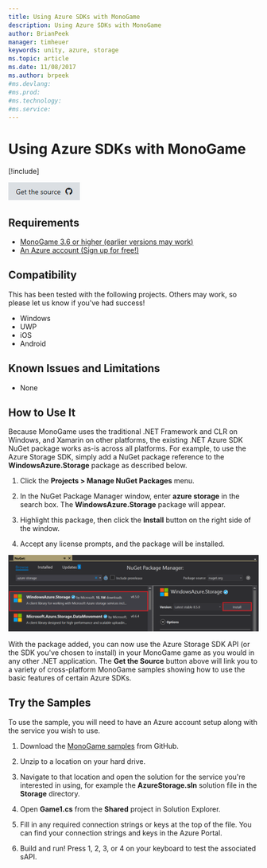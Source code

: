 ```yaml
---
title: Using Azure SDKs with MonoGame
description: Using Azure SDKs with MonoGame
author: BrianPeek
manager: timheuer
keywords: unity, azure, storage
ms.topic: article
ms.date: 11/08/2017
ms.author: brpeek
#ms.devlang: 
#ms.prod:
#ms.technology:
#ms.service:
---
```

# Using Azure SDKs with MonoGame

[!include[](../../includes/header.md)]

[![Get the source](../../media/buttons/source2.png)](https://github.com/BrianPeek/AzureSamples-MonoGame)

## Requirements

* [MonoGame 3.6 or higher (earlier versions may work)](http://www.monogame.net/)
* [An Azure account (Sign up for free!)](https://aka.ms/azfreegamedev)

## Compatibility

This has been tested with the following projects.  Others may work, so please let us know if you've had success!

* Windows
* UWP
* iOS
* Android

## Known Issues and Limitations

* None

## How to Use It

Because MonoGame uses the traditional .NET Framework and CLR on Windows, and Xamarin on other platforms, the existing .NET Azure SDK NuGet package works as-is across all platforms.  For example, to use the Azure Storage SDK, simply add a NuGet package reference to the **WindowsAzure.Storage** package as described below.

1. Click the **Projects > Manage NuGet Packages** menu.

1. In the NuGet Package Manager window, enter **azure storage** in the search box.  The **WindowsAzure.Storage** package will appear.

1. Highlight this package, then click the **Install** button on the right side of the window.

1. Accept any license prompts, and the package will be installed.

![nuget](media/monogame-storage-nuget.png)

With the package added, you can now use the Azure Storage SDK API (or the SDK you've chosen to install) in your MonoGame game as you would in any other .NET application.  The **Get the Source** button above will link you to a variety of cross-platform MonoGame samples showing how to use the basic features of certain Azure SDKs.

## Try the Samples

To use the sample, you will need to have an Azure account setup along with the service you wish to use.

1. Download the [MonoGame samples](https://github.com/BrianPeek/AzureSamples-MonoGame) from GitHub.

1. Unzip to a location on your hard drive.

1. Navigate to that location and open the solution for the service you're interested in using, for example the **AzureStorage.sln** solution file in the **Storage** directory.

1. Open **Game1.cs** from the **Shared** project in Solution Explorer.

1. Fill in any required connection strings or keys at the top of the file.  You can find your connection strings and keys in the Azure Portal.

1. Build and run!  Press 1, 2, 3, or 4 on your keyboard to test the associated sAPI.

<!--
## Next Steps

* [Azure Storage Docs](https://aka.ms/azstoragedocsgamedev)
-->